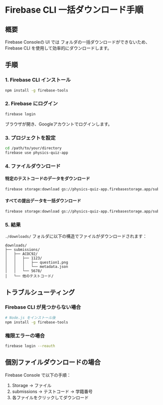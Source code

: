 # Firebase CLI 一括ダウンロード手順

## 概要
Firebase Consoleの UI では フォルダの一括ダウンロードができないため、Firebase CLI を使用して効率的にダウンロードします。

## 手順

### 1. Firebase CLI インストール
```bash
npm install -g firebase-tools
```

### 2. Firebase にログイン
```bash
firebase login
```
ブラウザが開き、Googleアカウントでログインします。

### 3. プロジェクトを設定
```bash
cd /path/to/your/directory
firebase use physics-quiz-app
```

### 4. ファイルダウンロード

#### 特定のテストコードのデータをダウンロード
```bash
firebase storage:download gs://physics-quiz-app.firebasestorage.app/submissions/ACOC92/ --recursive --dest ./downloads/
```

#### すべての提出データを一括ダウンロード
```bash
firebase storage:download gs://physics-quiz-app.firebasestorage.app/submissions/ --recursive --dest ./downloads/
```

### 5. 結果
`./downloads/` フォルダに以下の構造でファイルがダウンロードされます：
```
downloads/
├── submissions/
│   ├── ACOC92/
│   │   ├── 1123/
│   │   │   ├── question1.png
│   │   │   └── metadata.json
│   │   └── 5678/
│   └── 他のテストコード/
```

## トラブルシューティング

### Firebase CLI が見つからない場合
```bash
# Node.js をインストール後
npm install -g firebase-tools
```

### 権限エラーの場合
```bash
firebase login --reauth
```

## 個別ファイルダウンロードの場合
Firebase Console で以下の手順：
1. Storage → ファイル
2. submissions → テストコード → 学籍番号
3. 各ファイルをクリックしてダウンロード 